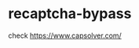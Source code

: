 # recaptcha-bypass
check https://www.capsolver.com/ 



















                                                                                                                                                                                                        